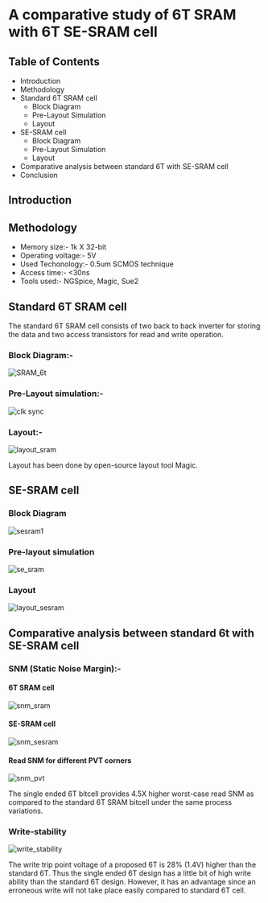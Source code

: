 # A comparative study of 6T SRAM with 6T SE-SRAM cell
## Table of Contents
  - Introduction
  - Methodology
  - Standard 6T SRAM cell
    - Block Diagram
    - Pre-Layout Simulation
    - Layout
  - SE-SRAM cell
    - Block Diagram
    - Pre-Layout Simulation
    - Layout
  - Comparative analysis between standard 6T with SE-SRAM cell
  - Conclusion
  
## Introduction
## Methodology
  - Memory size:- 1k X 32-bit
  - Operating voltage:- 5V
  - Used Techonology:- 0.5um SCMOS technique
  - Access time:- <30ns
  - Tools used:- NGSpice, Magic, Sue2
  
## Standard 6T SRAM cell
  The standard 6T SRAM cell consists of two back to back inverter for storing the data and two access transistors for read and write operation.
### Block Diagram:-
![SRAM_6t](https://user-images.githubusercontent.com/71965706/100325376-88df7580-2fee-11eb-82a3-139c157a41ae.png)
### Pre-Layout simulation:-
![clk sync](https://user-images.githubusercontent.com/71965706/100342257-c0a4e800-3003-11eb-9f07-3659b51fae7d.png)
### Layout:-
![layout_sram](https://user-images.githubusercontent.com/71965706/100325835-263aa980-2fef-11eb-9b65-cdb1c0ed82b0.png)
  
  Layout has been done by open-source layout tool Magic.
## SE-SRAM cell
### Block Diagram
![sesram1](https://user-images.githubusercontent.com/71965706/100325572-da880000-2fee-11eb-9ad5-2331e739a263.png)
### Pre-layout simulation
![se_sram](https://user-images.githubusercontent.com/71965706/100325658-f1c6ed80-2fee-11eb-8d35-8d41d155d7fa.png)
### Layout
![layout_sesram](https://user-images.githubusercontent.com/71965706/100325750-0acf9e80-2fef-11eb-9075-8a58d30678f1.png)
## Comparative analysis between standard 6t with SE-SRAM cell
### SNM (Static Noise Margin):-
#### 6T SRAM cell
![snm_sram](https://user-images.githubusercontent.com/71965706/100327960-f7720280-2ff1-11eb-9906-884b78d83c7d.png)
#### SE-SRAM cell
![snm_sesram](https://user-images.githubusercontent.com/71965706/100340882-d74a3f80-3001-11eb-9078-570dc2e4ee78.png)
#### Read SNM for different PVT corners
![snm_pvt](https://user-images.githubusercontent.com/71965706/100341728-f5646f80-3002-11eb-9b70-f6537c771c7c.png)

  The single ended 6T bitcell provides 4.5X higher worst-case read SNM as compared to the standard 6T SRAM bitcell under the same process variations. 
### Write-stability
![write_stability](https://user-images.githubusercontent.com/71965706/100342158-98b58480-3003-11eb-9db6-a2740956fe9d.png)

  The write trip point voltage of a proposed 6T is 28% (1.4V) higher than the standard 6T. Thus the single ended 6T design has a little bit of high write ability than the standard 6T design. However, it has an advantage since an erroneous write will not take place easily compared to standard 6T cell.
